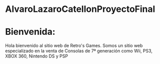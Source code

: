 # AlvaroLazaroCatellonProyectoFinal

# Bienvenida:

Hola bienvenido al sitio web de Retro's Games.
Somos un sitio web especializado en la venta de 
Consolas de 7ª generación como Wii, PS3, XBOX 360,
Nintendo DS y PSP
